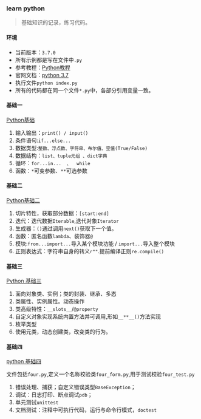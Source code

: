 

### learn python

> 基础知识的记录，练习代码。

#### 环境

* 当前版本：`3.7.0`
* 所有示例都是写在文件中`.py`
* 参考教程：[Python教程](https://www.liaoxuefeng.com/wiki/1016959663602400)
* 官网文档：[python 3.7](https://docs.python.org/3.7/index.html)
* 执行文件`python index.py`
* 所有的代码都在同一个文件`*.py`中，各部分引用变量一致。

#### 基础一

[Python基础](https://blog.csdn.net/heroboyluck/article/details/101848511)

1. 输入输出：`print() / input()`
2. 条件语句:`if...else...`
3. 数据类型:`整数、浮点数、字符串、布尔值、空值(True/False)`
4. 数据结构：`list、tuple元组 、dict字典 `
5. 循环：`for...in...  、  while`
6. 函数：`*`可变参数、`**`可选参数

#### 基础二

[Python基础二](https://blog.csdn.net/heroboyluck/article/details/101876162)

1. 切片特性，获取部分数据：`[start:end]`
2. 迭代：迭代数据`Iterable`,迭代对象`Iterator`
3. 生成器：`()`通过调用`next()`获取下一个值。
4. 函数：匿名函数`lambda`、装饰器`@`
5. 模块:`from...import...`导入某个模块功能 / `import...`导入整个模块
6. 正则表达式：字符串自身的转义`r""`.提前编译正则`re.compile()`

#### 基础三

[Python 基础三](https://blog.csdn.net/heroboyluck/article/details/102468872)

1. 面向对象类、实例；类的封装、继承、多态
2. 类属性、实例属性。动态操作
3. 类高级特性：`__slots__`/`@property`
4. 自定义对象实现系统内置方法并可调用,形如`__**__()`方法实现
5. 枚举类型
6. 使用元类，动态创建类，改变类的行为。


#### 基础四

[python 基础四](https://blog.csdn.net/heroboyluck/article/details/102513311)

文件包括`four.py`,定义一个名称校验类`four_form.py`,用于测试校验`four_test.py`

1. 错误处理、捕获；自定义错误类型`BaseException`；
2. 调试：日志打印、断点调试`pdb`；
3. 单元测试`unittest`
4. 文档测试：注释中可执行代码，运行与命令行模式，`doctest`

